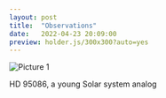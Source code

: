 ```yaml
---
layout: post
title:  "Observations"
date:   2022-04-23 20:09:00
preview: holder.js/300x300?auto=yes
---
```


![Picture 1](holder.js/800x600?auto=yes)

HD 95086, a young Solar system analog
